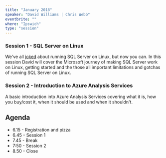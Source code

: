 ```yaml
---
title: "January 2018"
speaker: "David Williams | Chris Webb"
eventbrite: ""
where: "Ipswich"
type: "session"
---
```


### Session 1 - SQL Server on Linux
We've all [joked](https://tenbulls.co.uk/2013/04/01/how-to-run-sql-server-2012-on-the-kindle-fire-hd/ "SQL Server on Linux joke") about running SQL Server on Linux, but now you can. In this session David will cover the Microsoft journey of making SQL Server work on Linux, getting started and the those all important limitations and gotchas of running SQL Server on Linux.


### Session 2 - Introduction to Azure Analysis Services
A basic introduction into Azure Analysis Services covering what it is, how you buy/cost it, when it should be used and when it shouldn't.

## Agenda

* 6.15 - Registration and pizza
* 6.45 - Session 1
* 7.45 - Break
* 7:50 - Session 2
* 8.50 - Close